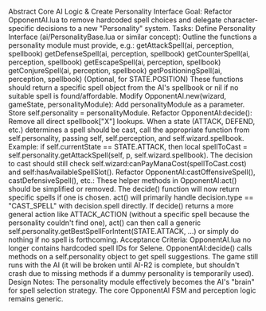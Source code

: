 Abstract Core AI Logic & Create Personality Interface
Goal: Refactor OpponentAI.lua to remove hardcoded spell choices and 
delegate character-specific decisions to a new "Personality" system.
Tasks:
Define Personality Interface (ai/PersonalityBase.lua or similar concept):
Outline the functions a personality module must provide, e.g.:
getAttackSpell(ai, perception, spellbook)
getDefenseSpell(ai, perception, spellbook)
getCounterSpell(ai, perception, spellbook)
getEscapeSpell(ai, perception, spellbook)
getConjureSpell(ai, perception, spellbook)
getPositioningSpell(ai, perception, spellbook) (Optional, for 
STATE.POSITION)
These functions should return a specific spell object from the AI's 
spellbook or nil if no suitable spell is found/affordable.
Modify OpponentAI.new(wizard, gameState, personalityModule):
Add personalityModule as a parameter.
Store self.personality = personalityModule.
Refactor OpponentAI:decide():
Remove all direct spellbook["X"] lookups.
When a state (ATTACK, DEFEND, etc.) determines a spell should be cast, 
call the appropriate function from self.personality, passing self, 
self.perception, and self.wizard.spellbook.
Example: if self.currentState == STATE.ATTACK, then local spellToCast = 
self.personality.getAttackSpell(self, p, self.wizard.spellbook).
The decision to cast should still check 
self.wizard:canPayManaCost(spellToCast.cost) and 
self:hasAvailableSpellSlot().
Refactor OpponentAI:castOffensiveSpell(), castDefensiveSpell(), etc.:
These helper methods in OpponentAI:act() should be simplified or removed.
The decide() function will now return specific spells if one is chosen.
act() will primarily handle decision.type == "CAST_SPELL" with 
decision.spell directly.
If decide() returns a more general action like ATTACK_ACTION (without a 
specific spell because the personality couldn't find one), act() can then 
call a generic self.personality.getBestSpellForIntent(STATE.ATTACK, ...) 
or simply do nothing if no spell is forthcoming.
Acceptance Criteria:
OpponentAI.lua no longer contains hardcoded spell IDs for Selene.
OpponentAI:decide() calls methods on a self.personality object to get 
spell suggestions.
The game still runs with the AI (it will be broken until AI-R2 is 
complete, but shouldn't crash due to missing methods if a dummy 
personality is temporarily used).
Design Notes:
The personality module effectively becomes the AI's "brain" for spell 
selection strategy.
The core OpponentAI FSM and perception logic remains generic.
